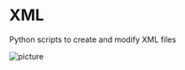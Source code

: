# XML
Python scripts to create and modify XML files


![picture](https://github.com/C-Claus/XML/blob/master/xml_navisworks.png?raw=true)
